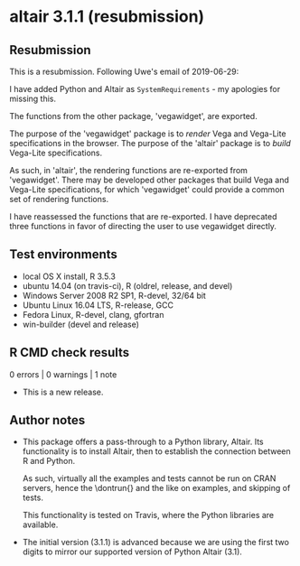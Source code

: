 # altair 3.1.1 (resubmission)

## Resubmission

This is a resubmission. Following Uwe's email of 2019-06-29:

I have added Python and Altair as `SystemRequirements` - my apologies for 
missing this.

The functions from the other package, 'vegawidget', are exported. 

The purpose of the 'vegawidget' package is to *render* Vega and Vega-Lite 
specifications in the browser. The purpose of the 'altair' package is to 
*build* Vega-Lite specifications. 

As such, in 'altair', the rendering functions are re-exported from 'vegawidget'.
There may be developed other packages that build Vega and Vega-Lite 
specifications, for which 'vegawidget' could provide a common set of 
rendering functions.

I have reassessed the functions that are re-exported. I have deprecated three
functions in favor of directing the user to use vegawidget directly.

## Test environments

* local OS X install, R 3.5.3
* ubuntu 14.04 (on travis-ci), R (oldrel, release, and devel)
* Windows Server 2008 R2 SP1, R-devel, 32/64 bit
* Ubuntu Linux 16.04 LTS, R-release, GCC
* Fedora Linux, R-devel, clang, gfortran
* win-builder (devel and release)

## R CMD check results

0 errors | 0 warnings | 1 note

* This is a new release.

## Author notes

* This package offers a pass-through to a Python library, Altair. Its 
  functionality is to install Altair, then to establish the connection between R
  and Python.

  As such, virtually all the examples and tests cannot be run on CRAN servers, 
  hence the \dontrun{} and the like on examples, and skipping of tests. 

  This functionality is tested on Travis, where the Python libraries are available.

* The initial version (3.1.1) is advanced because we are using the first two
  digits to mirror our supported version of Python Altair (3.1).
